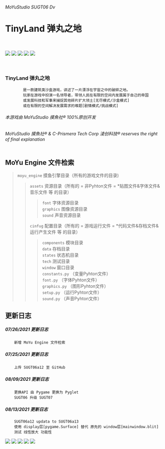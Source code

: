 ###### MoYuStudio SUGT06 Dv
TinyLand 弹丸之地 <br/><br/>
=======================

![](https://github.com/MoYuStudio/SUGT06/raw/main/moyu_engine/assets/graphics/tileland/tl1.png)
![](https://github.com/MoYuStudio/SUGT06/raw/main/moyu_engine/assets/graphics/tileland/tl6.png)
![](https://github.com/MoYuStudio/SUGT06/raw/main/moyu_engine/assets/graphics/tileland/tl11.png)
![](https://github.com/MoYuStudio/SUGT06/raw/main/moyu_engine/assets/graphics/tileland/tl16.png)
![](https://github.com/MoYuStudio/SUGT06/raw/main/moyu_engine/assets/graphics/tileland/tl21.png)<br/><br/><br/>

### TinyLand 弹丸之地
            是一款建筑类沙盒游戏，讲述了一片漂浮在宇宙之中的破碎之地。
            玩家在游戏中扮演一名领导者，带领人民在有限的空间内发展属于自己的帝国
            或发展科技和军事来捕捉其他碎片扩大领土[无尽模式/沙盒模式]
            或在有限的空间解决发展需求的难题[剧情模式/挑战模式]

###### 本游戏由 MoYuStudio 摸魚社® 100%原创开发
###### MoYuStudio 摸魚社® & C-Prismera Tech Corp 淩创科技® reserves the right of final explanation <br/><br/>

MoYu Engine 文件检索
-------------------
>`moyu_engine` 摸鱼引擎目录（所有的游戏文件的目录)<br/>
>>
>>`assets` 资源目录（所有的 = 非Pyhton文件 = *贴图文件&字体文件&音乐文件 等 的目录）<br/>
>>>`font` 字体资源目录<br/>
>>>`graphics` 图像资源目录<br/>
>>>`sound` 声音资源目录<br/>
>>
>>`cinfug` 配置目录（所有的 = 游戏运行文件 = *代码文件&存档文件&运行产生文件 等 的目录）<br/>
>>>`components` 模块目录<br/>
>>>`data` 存档目录<br/>
>>>`states` 状态机目录<br/>
>>>`tech` 测试目录<br/>
>>>`window` 窗口目录<br/>
>>>`constants.py` （变量Pyhton文件）<br/>
>>>`font.py` （字体Pyhton文件）<br/>
>>>`graphics.py` （图形Pyhton文件）<br/>
>>>`setup.py` （运行Pyhton文件）<br/>
>>>`sound.py` （声音Pyhton文件）<br/>

更新日志
-------
##### 07/26/2021 更新日志
        新增 MoYu Engine 文件检索

##### 07/25/2021 更新日志
        上传 SUGT06a12 至 GitHub

##### 08/09/2021 更新日志
        更换API 由 Pygame 更换为 Pyglet
        SUGT06 升级 SUGT07

##### 08/13/2021 更新日志
        SUGT06a12 updata to SUGT06a13
        使用 display层[pygame.Surface] 替代 原先的 window层[mainwindow.blit]
        测试 线性放大 功能性



![](https://github.com/MoYuStudio/SUGT06/raw/main/moyu_engine/assets/graphics/tileland/tl1.png)
![](https://github.com/MoYuStudio/SUGT06/raw/main/moyu_engine/assets/graphics/tileland/tl6.png)
![](https://github.com/MoYuStudio/SUGT06/raw/main/moyu_engine/assets/graphics/tileland/tl11.png)
![](https://github.com/MoYuStudio/SUGT06/raw/main/moyu_engine/assets/graphics/tileland/tl16.png)
![](https://github.com/MoYuStudio/SUGT06/raw/main/moyu_engine/assets/graphics/tileland/tl21.png)<br/><br/><br/>
